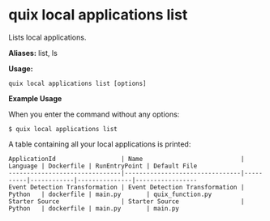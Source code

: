 # quix local applications list

Lists local applications.

**Aliases:** list, ls

**Usage:**

```
quix local applications list [options]
```

**Example Usage** 

When you enter the command without any options:

```
$ quix local applications list
```

A table containing all your local applications is printed:

```
ApplicationId                  | Name                           | Language | Dockerfile | RunEntryPoint | Default File    
-------------------------------|--------------------------------|----------|------------|---------------|-----------------
Event Detection Transformation | Event Detection Transformation | Python   | dockerfile | main.py       | quix_function.py
Starter Source                 | Starter Source                 | Python   | dockerfile | main.py       | main.py         
```